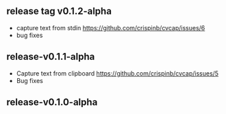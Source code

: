 ## release tag v0.1.2-alpha
* capture text from stdin
  https://github.com/crispinb/cvcap/issues/6
* bug fixes

## release-v0.1.1-alpha

* Capture text from clipboard
  https://github.com/crispinb/cvcap/issues/5
* Bug fixes

## release-v0.1.0-alpha